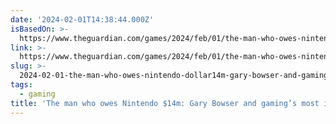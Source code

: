 ```yaml
---
date: '2024-02-01T14:38:44.000Z'
isBasedOn: >-
  https://www.theguardian.com/games/2024/feb/01/the-man-who-owes-nintendo-14m-gary-bowser-and-gamings-most-infamous-piracy-case?CMP=Share_AndroidApp_Other
link: >-
  https://www.theguardian.com/games/2024/feb/01/the-man-who-owes-nintendo-14m-gary-bowser-and-gamings-most-infamous-piracy-case?CMP=Share_AndroidApp_Other
slug: >-
  2024-02-01-the-man-who-owes-nintendo-dollar14m-gary-bowser-and-gamings-most-infamous-pira
tags:
  - gaming
title: 'The man who owes Nintendo $14m: Gary Bowser and gaming’s most infamous pira'
---
```


